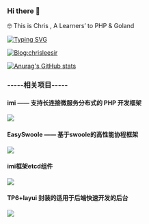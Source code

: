 ### Hi there 👋 
🤓  This is Chris , A Learners’ to PHP & Goland

[![Typing SVG](https://readme-typing-svg.herokuapp.com?font=Fira+Code&pause=1000&width=435&lines=Interesting+people%2C+interesting+code;%E6%9C%89%E8%B6%A3%E7%9A%84%E4%BA%BA%EF%BC%8C%E6%9C%89%E8%B6%A3%E7%9A%84%E4%BB%A3%E7%A0%81)](https://git.io/typing-svg)
 
[![Blog:chrisleesir](https://img.shields.io/badge/Blog:chrisleesir-orange)](https://www.chrisleesir.com/)
 
[![Anurag's GitHub stats](https://github-readme-stats.vercel.app/api?username=ChrisLeeAreemm)](https://github.com/ChrisLeeAreemm/)

### -----相关项目-----

#### imi —— 支持长连接微服务分布式的 PHP 开发框架
<a href="https://github.com/imiphp/imi">
<img src="https://github-readme-stats.vercel.app/api/pin/?username=imiphp&repo=imi&theme=dark&bg_color=0d1117&hide_border=true" />
</a>

#### EasySwoole —— 基于swoole的高性能协程框架
<a href="https://github.com/easy-swoole/easyswoole">
<img src="https://github-readme-stats.vercel.app/api/pin/?username=easy-swoole&repo=easyswoole&theme=dark&bg_color=0d1117&hide_border=true" />
</a>

#### imi框架etcd组件
<a href="https://github.com/imiphp/imi-etcd">
<img src="https://github-readme-stats.vercel.app/api/pin/?username=imiphp&repo=imi-etcd&theme=dark&bg_color=0d1117&hide_border=true" />
</a>

#### TP6+layui 封装的适用于后端快速开发的后台
<a href="https://github.com/ChrisLeeAreemm/siam_admin">
  <img src="https://github-readme-stats.vercel.app/api/pin/?username=ChrisLeeAreemm&repo=siam_admin&theme=dark&bg_color=0d1117&hide_border=true" />
</a>
